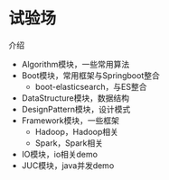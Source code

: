 # 试验场

介绍
- Algorithm模块，一些常用算法
- Boot模块，常用框架与Springboot整合
    - boot-elasticsearch，与ES整合
- DataStructure模块，数据结构
- DesignPattern模块，设计模式
- Framework模块，一些框架
    - Hadoop，Hadoop相关
    - Spark，Spark相关
- IO模块，io相关demo
- JUC模块，java并发demo